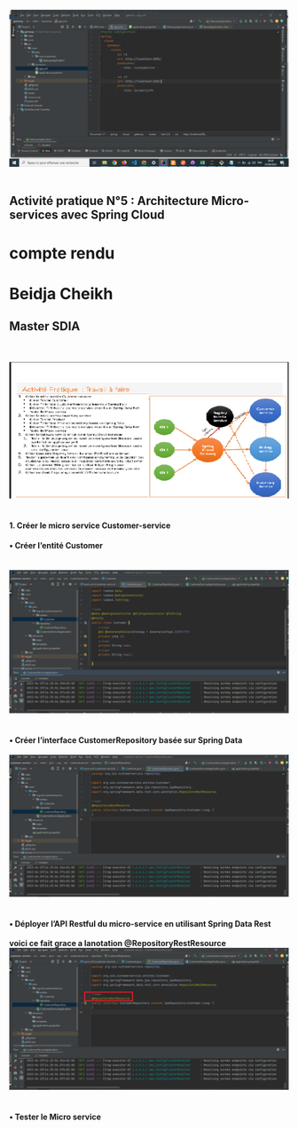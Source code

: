 <img src="captures/img.png"/><br><br>

<h2>Activité pratique N°5 : Architecture Micro-services avec Spring Cloud</h2>
<h1>compte rendu</h1>
<h1>Beidja Cheikh</h1>
<h2>Master SDIA </h2><br><br>
<img src="captures/img1.png"/><br><br>
<h4>1. Créer le micro service Customer-service</h4>
<h4>• Créer l’entité Customer </h4><br>
<img src="captures/img2.png"/><br><br>
<h4>• Créer l’interface CustomerRepository basée sur Spring Data </h4>
<img src="captures/img3.png"/><br><br>
<h4>• Déployer l’API Restful du micro-service en utilisant Spring Data Rest </h4>
<b>voici ce fait grace a lanotation @RepositoryRestResource</b></b>
<img src="captures/img4.png"/><br><br>
<h4>• Tester le Micro service</h4>






